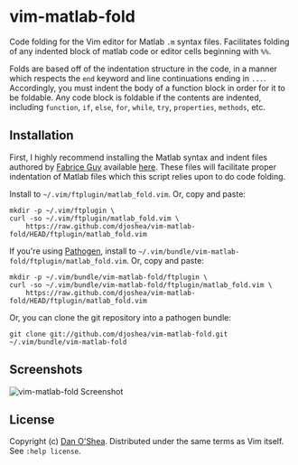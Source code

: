 vim-matlab-fold
============

Code folding for the Vim editor for Matlab `.m` syntax files. Facilitates folding
of any indented block of matlab code or editor cells beginning with `%%`.

Folds are based off of the indentation structure in the code, in a manner which 
respects the `end` keyword and line continuations ending in `...`. Accordingly,
you must indent the body of a function block in order for it to be foldable. Any 
code block is foldable if the contents are indented, including `function`, 
`if`, `else`, `for`, `while`, `try`, `properties`, `methods`, etc.

Installation
------------

First, I highly recommend installing the Matlab syntax and indent files authored
by [Fabrice Guy](http://www.vim.org/account/profile.php?user_id=15324) available 
[here](http://www.vim.org/scripts/script.php?script_id=2407).
These files will facilitate proper indentation of Matlab files which this script
relies upon to do code folding.

Install to `~/.vim/ftplugin/matlab_fold.vim`. Or, copy and paste:

    mkdir -p ~/.vim/ftplugin \ 
    curl -so ~/.vim/ftplugin/matlab_fold.vim \
        https://raw.github.com/djoshea/vim-matlab-fold/HEAD/ftplugin/matlab_fold.vim

If you're using [Pathogen](http://github.com/tpope/vim-pathogen), install to `~/.vim/bundle/vim-matlab-fold/ftplugin/matlab_fold.vim`.
Or, copy and paste:

    mkdir -p ~/.vim/bundle/vim-matlab-fold/ftplugin \ 
    curl -so ~/.vim/bundle/vim-matlab-fold/ftplugin/matlab_fold.vim \
        https://raw.github.com/djoshea/vim-matlab-fold/HEAD/ftplugin/matlab_fold.vim

Or, you can clone the git repository into a pathogen bundle:

    git clone git://github.com/djoshea/vim-matlab-fold.git ~/.vim/bundle/vim-matlab-fold

Screenshots
-------

![vim-matlab-fold Screenshot](http://cloud.github.com/downloads/djoshea/vim-matlab-fold/vim-matlab-fold.png "vim-matlab-fold Screenshot")

License
-------

Copyright (c) [Dan O'Shea](http://djoshea.com).  Distributed under the same terms as Vim itself.
See `:help license`.

